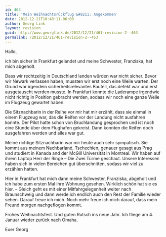 ```yaml
---
id: 463
title: 'Mein Weihnachtsrückflug &#8211; Angekommen'
date: 2012-12-21T10:40:11-06:00
author: Georg Link
layout: revision
guid: http://www.georglink.de/2012/12/21/461-revision-2--463
permalink: /2012/12/21/461-revision-2--463
---
```

Hallo,

ich bin sicher in Frankfurt gelandet und meine Schwester, Franziska, hat mich abgeholt.

Dass wir rechtzeitig in Deutschland landen würden war nicht sicher. Bevor wir Newark verlassen haben, mussten wir erst noch eine Weile warten. Der Grund war irgendein sicherheitsrelevantes Bauteil, das defekt war und erst ausgetauscht werden musste. In Frankfurt konnte die Laderampe irgendwie nicht richtig in Position gebracht werden, sodass wir noch eine ganze Weile im Flugzeug gewartet haben. 

Die Sitznachbarin in der Reihe vor mir hat mir erzählt, dass sie einmal in einem Flugzeug war, das die Reifen vor der Landung nicht ausfahren konnte. Der Pilot hatte schon von Bruchlandung gesprochen und ist noch eine Stunde über dem Flughafen gekreist. Dann konnten die Reifen doch ausgefahren werden und alles war gut.

Meine richtige Sitznachbarin war mir heute auch sehr sympatisch. Sie kommt aus meinem Nachbarland, Tschechien, genauer gesagt aus Prag und studiert in Kanada and der McGill Universität in Montreal. Wir haben auf ihrem Laptop Herr der Ringe &#8211; Die Zwei Türme geschaut. Unsere Interessen haben sich in vielen Bereichen gut überschnitten, sodass wir viel zu erzählen hatten.

Hier in Frankfurt hat mich dann meine Schwester, Franziska, abgeholt und ich habe zum ersten Mal ihre Wohnung gesehen. Wirklich schön hat sie es hier. &#8211; Gleich geht es mit einer Mitfahrgelegenheit weiter nach Braunschweig und dann werde ich endlich auch den Rest der Familie wieder sehen. Darauf freue ich mich. Noch mehr freue ich mich darauf, dass mein Freund morgen nachgeflogen kommt.

Frohes Weihnachtsfest. Und guten Rutsch ins neue Jahr. Ich fliege am 4. Januar wieder zurück nach Omaha.

Euer Georg